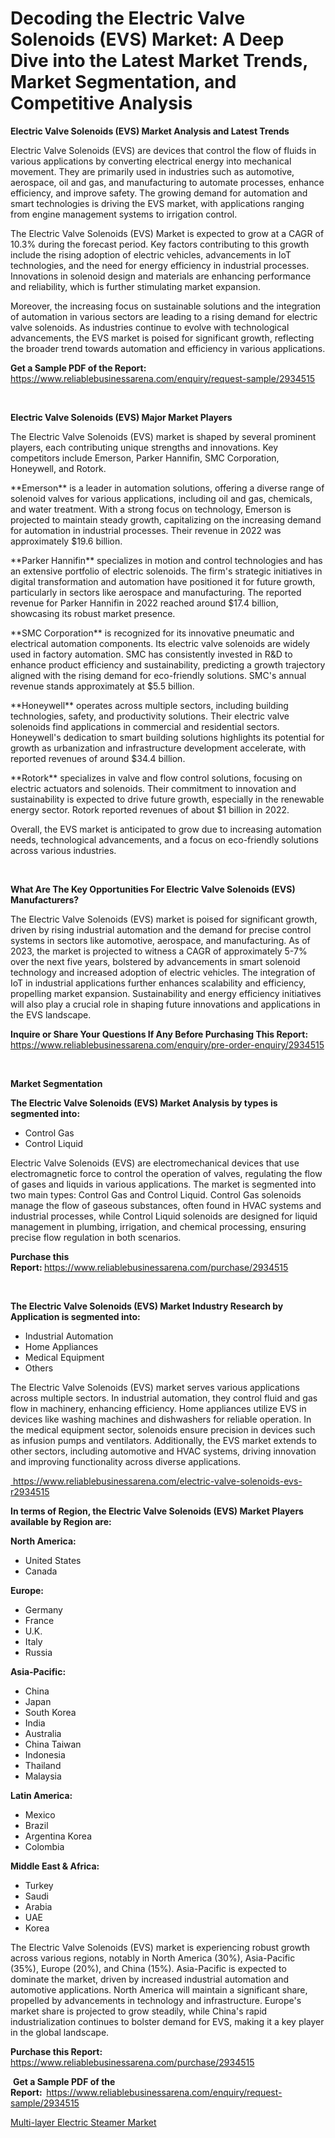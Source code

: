 <p><h1>Decoding the Electric Valve Solenoids (EVS) Market: A Deep Dive into the Latest Market Trends, Market Segmentation, and Competitive Analysis</h1></p><p><strong>Electric Valve Solenoids (EVS) Market Analysis and Latest Trends</strong></p>
<p><p>Electric Valve Solenoids (EVS) are devices that control the flow of fluids in various applications by converting electrical energy into mechanical movement. They are primarily used in industries such as automotive, aerospace, oil and gas, and manufacturing to automate processes, enhance efficiency, and improve safety. The growing demand for automation and smart technologies is driving the EVS market, with applications ranging from engine management systems to irrigation control.</p><p>The Electric Valve Solenoids (EVS) Market is expected to grow at a CAGR of 10.3% during the forecast period. Key factors contributing to this growth include the rising adoption of electric vehicles, advancements in IoT technologies, and the need for energy efficiency in industrial processes. Innovations in solenoid design and materials are enhancing performance and reliability, which is further stimulating market expansion.</p><p>Moreover, the increasing focus on sustainable solutions and the integration of automation in various sectors are leading to a rising demand for electric valve solenoids. As industries continue to evolve with technological advancements, the EVS market is poised for significant growth, reflecting the broader trend towards automation and efficiency in various applications.</p></p>
<p><strong>Get a Sample PDF of the Report:&nbsp;</strong> <a href="https://www.reliablebusinessarena.com/enquiry/request-sample/2934515?utm_campaign=3215&utm_medium=2&utm_source=Github&utm_content=ia&utm_term=13032025&utm_id=electric-valve-solenoids-evs">https://www.reliablebusinessarena.com/enquiry/request-sample/2934515</a></p>
<p>&nbsp;</p>
<p><strong>Electric Valve Solenoids (EVS) Major Market Players</strong></p>
<p><p>The Electric Valve Solenoids (EVS) market is shaped by several prominent players, each contributing unique strengths and innovations. Key competitors include Emerson, Parker Hannifin, SMC Corporation, Honeywell, and Rotork.</p><p>**Emerson** is a leader in automation solutions, offering a diverse range of solenoid valves for various applications, including oil and gas, chemicals, and water treatment. With a strong focus on technology, Emerson is projected to maintain steady growth, capitalizing on the increasing demand for automation in industrial processes. Their revenue in 2022 was approximately $19.6 billion.</p><p>**Parker Hannifin** specializes in motion and control technologies and has an extensive portfolio of electric solenoids. The firm's strategic initiatives in digital transformation and automation have positioned it for future growth, particularly in sectors like aerospace and manufacturing. The reported revenue for Parker Hannifin in 2022 reached around $17.4 billion, showcasing its robust market presence.</p><p>**SMC Corporation** is recognized for its innovative pneumatic and electrical automation components. Its electric valve solenoids are widely used in factory automation. SMC has consistently invested in R&D to enhance product efficiency and sustainability, predicting a growth trajectory aligned with the rising demand for eco-friendly solutions. SMC's annual revenue stands approximately at $5.5 billion.</p><p>**Honeywell** operates across multiple sectors, including building technologies, safety, and productivity solutions. Their electric valve solenoids find applications in commercial and residential sectors. Honeywell's dedication to smart building solutions highlights its potential for growth as urbanization and infrastructure development accelerate, with reported revenues of around $34.4 billion.</p><p>**Rotork** specializes in valve and flow control solutions, focusing on electric actuators and solenoids. Their commitment to innovation and sustainability is expected to drive future growth, especially in the renewable energy sector. Rotork reported revenues of about $1 billion in 2022.</p><p>Overall, the EVS market is anticipated to grow due to increasing automation needs, technological advancements, and a focus on eco-friendly solutions across various industries.</p></p>
<p>&nbsp;</p>
<p><strong>What Are The Key Opportunities For Electric Valve Solenoids (EVS) Manufacturers?</strong></p>
<p><p>The Electric Valve Solenoids (EVS) market is poised for significant growth, driven by rising industrial automation and the demand for precise control systems in sectors like automotive, aerospace, and manufacturing. As of 2023, the market is projected to witness a CAGR of approximately 5-7% over the next five years, bolstered by advancements in smart solenoid technology and increased adoption of electric vehicles. The integration of IoT in industrial applications further enhances scalability and efficiency, propelling market expansion. Sustainability and energy efficiency initiatives will also play a crucial role in shaping future innovations and applications in the EVS landscape.</p></p>
<p><strong>Inquire or Share Your Questions If Any Before Purchasing This Report:</strong> <a href="https://www.reliablebusinessarena.com/enquiry/pre-order-enquiry/2934515?utm_campaign=3215&utm_medium=2&utm_source=Github&utm_content=ia&utm_term=13032025&utm_id=electric-valve-solenoids-evs">https://www.reliablebusinessarena.com/enquiry/pre-order-enquiry/2934515</a></p>
<p>&nbsp;</p>
<p><strong>Market Segmentation</strong></p>
<p><strong>The Electric Valve Solenoids (EVS) Market Analysis by types is segmented into:</strong></p>
<p><ul><li>Control Gas</li><li>Control Liquid</li></ul></p>
<p><p>Electric Valve Solenoids (EVS) are electromechanical devices that use electromagnetic force to control the operation of valves, regulating the flow of gases and liquids in various applications. The market is segmented into two main types: Control Gas and Control Liquid. Control Gas solenoids manage the flow of gaseous substances, often found in HVAC systems and industrial processes, while Control Liquid solenoids are designed for liquid management in plumbing, irrigation, and chemical processing, ensuring precise flow regulation in both scenarios.</p></p>
<p><strong>Purchase this Report:&nbsp;</strong><a href="https://www.reliablebusinessarena.com/purchase/2934515?utm_campaign=3215&utm_medium=2&utm_source=Github&utm_content=ia&utm_term=13032025&utm_id=electric-valve-solenoids-evs">https://www.reliablebusinessarena.com/purchase/2934515</a></p>
<p>&nbsp;</p>
<p><strong>The Electric Valve Solenoids (EVS) Market Industry Research by Application is segmented into:</strong></p>
<p><ul><li>Industrial Automation</li><li>Home Appliances</li><li>Medical Equipment</li><li>Others</li></ul></p>
<p><p>The Electric Valve Solenoids (EVS) market serves various applications across multiple sectors. In industrial automation, they control fluid and gas flow in machinery, enhancing efficiency. Home appliances utilize EVS in devices like washing machines and dishwashers for reliable operation. In the medical equipment sector, solenoids ensure precision in devices such as infusion pumps and ventilators. Additionally, the EVS market extends to other sectors, including automotive and HVAC systems, driving innovation and improving functionality across diverse applications.</p></p>
<p><a href="https://www.reliablebusinessarena.com/electric-valve-solenoids-evs-r2934515?utm_campaign=3215&utm_medium=2&utm_source=Github&utm_content=ia&utm_term=13032025&utm_id=electric-valve-solenoids-evs">&nbsp;https://www.reliablebusinessarena.com/electric-valve-solenoids-evs-r2934515</a></p>
<p><strong>In terms of Region, the Electric Valve Solenoids (EVS) Market Players available by Region are:</strong></p>
<p>
    <p> <strong> North America: </strong>
        <ul>
            <li>United States</li>
            <li>Canada</li>
        </ul>
        </p> 
    <p> <strong> Europe: </strong>
        <ul>
            <li>Germany</li>
            <li>France</li>
            <li>U.K.</li>
            <li>Italy</li>
            <li>Russia</li>
        </ul>
        </p> 
    <p> <strong> Asia-Pacific: </strong>
        <ul>
            <li>China</li>
            <li>Japan</li>
            <li>South Korea</li>
            <li>India</li>
            <li>Australia</li>
            <li>China Taiwan</li>
            <li>Indonesia</li>
            <li>Thailand</li>
            <li>Malaysia</li>
        </ul>
        </p> 
    <p> <strong> Latin America: </strong>
        <ul>
            <li>Mexico</li>
            <li>Brazil</li>
            <li>Argentina Korea</li>
            <li>Colombia</li>
        </ul>
        </p> 
    <p> <strong> Middle East & Africa: </strong>
        <ul>
            <li>Turkey</li>
            <li>Saudi</li>
            <li>Arabia</li>
            <li>UAE</li>
            <li>Korea</li>
        </ul>
    </p>
    </p>
<p><p>The Electric Valve Solenoids (EVS) market is experiencing robust growth across various regions, notably in North America (30%), Asia-Pacific (35%), Europe (20%), and China (15%). Asia-Pacific is expected to dominate the market, driven by increased industrial automation and automotive applications. North America will maintain a significant share, propelled by advancements in technology and infrastructure. Europe's market share is projected to grow steadily, while China's rapid industrialization continues to bolster demand for EVS, making it a key player in the global landscape.</p></p>
<p><strong>Purchase this Report: </strong><a href="https://www.reliablebusinessarena.com/purchase/2934515?utm_campaign=3215&utm_medium=2&utm_source=Github&utm_content=ia&utm_term=13032025&utm_id=electric-valve-solenoids-evs">https://www.reliablebusinessarena.com/purchase/2934515</a></p>
<p>&nbsp;<strong>Get a Sample PDF of the Report:&nbsp;&nbsp;</strong><a href="https://www.reliablebusinessarena.com/enquiry/request-sample/2934515?utm_campaign=3215&utm_medium=2&utm_source=Github&utm_content=ia&utm_term=13032025&utm_id=electric-valve-solenoids-evs">https://www.reliablebusinessarena.com/enquiry/request-sample/2934515</a></p>
<p><strong></strong></p>
<p><p><a href="https://github.com/balapopepi/Market-Research-Report-List-1/blob/main/multi-layer-electric-steamer-market.md?utm_campaign=3215&utm_medium=2&utm_source=Github&utm_content=ia&utm_term=13032025&utm_id=electric-valve-solenoids-evs">Multi-layer Electric Steamer Market</a></p></p>
